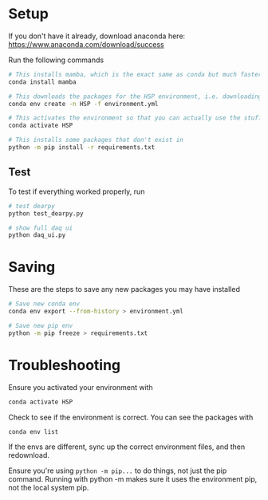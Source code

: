 # Setup
If you don't have it already, download anaconda here: https://www.anaconda.com/download/success

Run the following commands

```bash
# This installs mamba, which is the exact same as conda but much faster because written in C
conda install mamba

# This downloads the packages for the HSP environment, i.e. downloading all the libraries and stuff
conda env create -n HSP -f environment.yml

# This activates the environment so that you can actually use the stuff you just downloaded
conda activate HSP

# This installs some packages that don't exist in 
python -m pip install -r requirements.txt
```

## Test
To test if everything worked properly, run
```bash
# test dearpy
python test_dearpy.py

# show full daq ui
python daq_ui.py
```

# Saving
These are the steps to save any new packages you may have installed

```bash
# Save new conda env
conda env export --from-history > environment.yml

# Save new pip env
python -m pip freeze > requirements.txt
```

# Troubleshooting
Ensure you activated your environment with 
```bash
conda activate HSP
```

Check to see if the environment is correct. You can see the packages with
```bash
conda env list
```
If the envs are different, sync up the correct environment files, and then redownload.

Ensure you're using `python -m pip...` to do things, not just the pip command. 
Running with python -m makes sure it uses the environment pip, not the local system pip.
